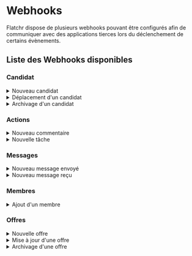 # Webhooks

Flatchr dispose de plusieurs webhooks pouvant être configurés afin de communiquer avec des applications tierces lors du déclenchement de certains évènements.

## Liste des Webhooks disponibles
### Candidat
<details>
  <summary> Nouveau candidat </summary>
    This is the detailed content
</details>
<details>
  <summary> Déplacement d'un candidat </summary>
    This is the detailed content
</details>
<details>
  <summary> Archivage d'un candidat </summary>
    This is the detailed content
</details>

### Actions 
<details>
  <summary> Nouveau commentaire </summary>
    This is the detailed content
</details>
<details>
  <summary> Nouvelle tâche  </summary>
    This is the detailed content
</details>

### Messages
<details>
  <summary> Nouveau message envoyé </summary>
    This is the detailed content
</details>
<details>
  <summary> Nouveau message reçu </summary>
    This is the detailed content
</details>

### Membres
<details>
  <summary> Ajout d'un membre </summary>
    This is the detailed content
</details>

### Offres
<details>
  <summary> Nouvelle offre </summary>
    This is the detailed content
</details>
<details>
  <summary> Mise à jour d'une offre </summary>
    This is the detailed content
</details>
<details>
  <summary> Archivage d'une offre </summary>
    This is the detailed content
</details>

